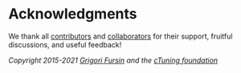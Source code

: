 # Acknowledgments


We thank all [contributors](https://github.com/ctuning/ck/blob/master/CONTRIBUTING.md) 
and [collaborators](https://cKnowledge.org/partners.html) for their support, fruitful discussions, 
and useful feedback!


*Copyright 2015-2021 [Grigori Fursin](https://cKnowledge.io/@gfursin) and the [cTuning foundation](https://cTuning.org)*
